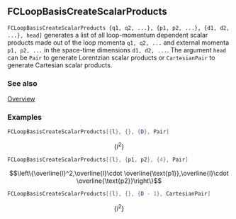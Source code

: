 ## FCLoopBasisCreateScalarProducts

`FCLoopBasisCreateScalarProducts {q1, q2, ...}, {p1, p2, ...}, {d1, d2, ...}, head]` generates a list of all loop-momentum dependent scalar products made out of the loop momenta `q1, q2, ...` and external momenta `p1, p2, ...` in the space-time dimensions `d1, d2, ...`. The argument `head` can be `Pair` to generate Lorentzian scalar products or `CartesianPair` to generate Cartesian scalar products.

### See also

[Overview](Extra/FeynCalc.md)

### Examples

```mathematica
FCLoopBasisCreateScalarProducts[{l}, {}, {D}, Pair]
```

$$\left\{l^2\right\}$$

```mathematica
FCLoopBasisCreateScalarProducts[{l}, {p1, p2}, {4}, Pair]
```

$$\left\{\overline{l}^2,\overline{l}\cdot \overline{\text{p1}},\overline{l}\cdot \overline{\text{p2}}\right\}$$

```mathematica
FCLoopBasisCreateScalarProducts[{l}, {}, {D - 1}, CartesianPair]
```

$$\left\{l^2\right\}$$